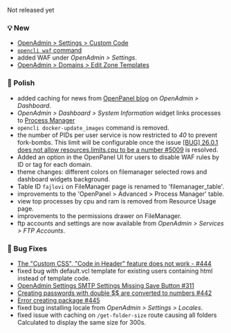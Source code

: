 Not released yet

### 💡 New
- [OpenAdmin > Settings > Custom Code](/docs/admin/settings/custom_code/)
- [`opencli waf` command](https://dev.openpanel.com/cli/waf.html)
- added WAF under *OpenAdmin > Settings*.
- [OpenAdmin > Domains > Edit Zone Templates](/docs/admin/domains/dns_templates/)

### 💅 Polish
- added caching for news from [OpenPanel blog](https://openpanel.com/blog) on *OpenAdmin > Dashboard*.
- *OpenAdmin > Dashboard > System Information* widget links processes to [Process Manager](/docs/admin/server/process_manager/)
- `opencli docker-update_images` command is removed.
- the number of PIDs per user service is now restricted to *40* to prevent fork-bombs. This limit will be configurable once the issue [[BUG] 26.0.1 does not allow resources.limits.cpu to be a number #5009](https://github.com/docker/cli/issues/5009) is resolved.
- Added an option in the OpenPanel UI for users to disable WAF rules by ID or tag for each domain.
- theme changes: different colors on filemanager selected rows and dashboard widgets background.
- Table ID `fajlovi` on FileManager page is renamed to 'filemanager_table'.
- improvements to the 'OpenPanel > Advanced > Process Manager' table.
- view top processes by cpu and ram is removed from Resource Usage page.
- improvements to the permissions drawer on FileManager.
- ftp accounts and settings are now available from *OpenAdmin > Services > FTP Accounts*.

### 🐛 Bug Fixes
- [The "Custom CSS", "Code in Header" feature does not work - #444](https://github.com/stefanpejcic/OpenPanel/issues/444)
- fixed bug with default.vcl template for existing users containing html instead of template code.
- [OpenAdmin Settings SMTP Settings Missing Save Button #311](https://github.com/stefanpejcic/OpenPanel/issues/311)
- [Creating passwords with double $$ are converted to numbers #442](https://github.com/stefanpejcic/OpenPanel/issues/442)
- [Error creating package #445](https://github.com/stefanpejcic/OpenPanel/issues/445)
- fixed bug installing locale from *OpenAdmin > Settings > Locales*.
- fixed issue with caching on `/get-folder-size` route causing all folders Calculated to display the same size for 300s.
